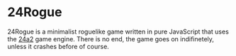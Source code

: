 # 24Rogue

24Rogue is a minimalist roguelike game written in pure JavaScript that uses the [24a2](https://github.com/jamesroutley/24a2) game engine.
There is no end, the game goes on indifinetely, unless it crashes before of course.
